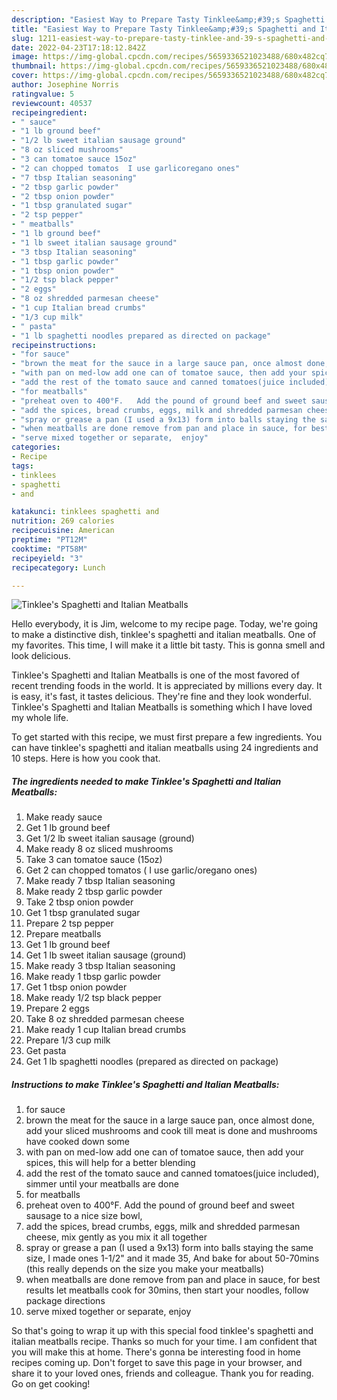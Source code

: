 ```yaml
---
description: "Easiest Way to Prepare Tasty Tinklee&amp;#39;s Spaghetti and Italian Meatballs"
title: "Easiest Way to Prepare Tasty Tinklee&amp;#39;s Spaghetti and Italian Meatballs"
slug: 1211-easiest-way-to-prepare-tasty-tinklee-and-39-s-spaghetti-and-italian-meatballs
date: 2022-04-23T17:18:12.842Z
image: https://img-global.cpcdn.com/recipes/5659336521023488/680x482cq70/tinklees-spaghetti-and-italian-meatballs-recipe-main-photo.jpg
thumbnail: https://img-global.cpcdn.com/recipes/5659336521023488/680x482cq70/tinklees-spaghetti-and-italian-meatballs-recipe-main-photo.jpg
cover: https://img-global.cpcdn.com/recipes/5659336521023488/680x482cq70/tinklees-spaghetti-and-italian-meatballs-recipe-main-photo.jpg
author: Josephine Norris
ratingvalue: 5
reviewcount: 40537
recipeingredient:
- " sauce"
- "1 lb ground beef"
- "1/2 lb sweet italian sausage ground"
- "8 oz sliced mushrooms"
- "3 can tomatoe sauce 15oz"
- "2 can chopped tomatos  I use garlicoregano ones"
- "7 tbsp Italian seasoning"
- "2 tbsp garlic powder"
- "2 tbsp onion powder"
- "1 tbsp granulated sugar"
- "2 tsp pepper"
- " meatballs"
- "1 lb ground beef"
- "1 lb sweet italian sausage ground"
- "3 tbsp Italian seasoning"
- "1 tbsp garlic powder"
- "1 tbsp onion powder"
- "1/2 tsp black pepper"
- "2 eggs"
- "8 oz shredded parmesan cheese"
- "1 cup Italian bread crumbs"
- "1/3 cup milk"
- " pasta"
- "1 lb spaghetti noodles prepared as directed on package"
recipeinstructions:
- "for sauce"
- "brown the meat for the sauce in a large sauce pan, once almost done, add your sliced mushrooms and cook till meat is done and mushrooms have cooked down some"
- "with pan on med-low add one can of tomatoe sauce, then add your spices, this will help for a better blending"
- "add the rest of the tomato sauce and canned tomatoes(juice included), simmer until your meatballs are done"
- "for meatballs"
- "preheat oven to 400°F.   Add the pound of ground beef and sweet sausage to a nice size bowl,"
- "add the spices, bread crumbs, eggs, milk and shredded parmesan cheese, mix gently as you mix it all together"
- "spray or grease a pan (I used a 9x13) form into balls staying the same size, I made ones 1-1/2&#34; and it made 35, And bake for about 50-70mins (this really depends on the size you make your meatballs)"
- "when meatballs are done remove from pan and place in sauce, for best results let meatballs cook for 30mins, then start your noodles, follow package directions"
- "serve mixed together or separate,  enjoy"
categories:
- Recipe
tags:
- tinklees
- spaghetti
- and

katakunci: tinklees spaghetti and 
nutrition: 269 calories
recipecuisine: American
preptime: "PT12M"
cooktime: "PT58M"
recipeyield: "3"
recipecategory: Lunch

---
```



![Tinklee&#39;s Spaghetti and Italian Meatballs](https://img-global.cpcdn.com/recipes/5659336521023488/680x482cq70/tinklees-spaghetti-and-italian-meatballs-recipe-main-photo.jpg)

Hello everybody, it is Jim, welcome to my recipe page. Today, we're going to make a distinctive dish, tinklee&#39;s spaghetti and italian meatballs. One of my favorites. This time, I will make it a little bit tasty. This is gonna smell and look delicious.



Tinklee&#39;s Spaghetti and Italian Meatballs is one of the most favored of recent trending foods in the world. It is appreciated by millions every day. It is easy, it's fast, it tastes delicious. They're fine and they look wonderful. Tinklee&#39;s Spaghetti and Italian Meatballs is something which I have loved my whole life.


To get started with this recipe, we must first prepare a few ingredients. You can have tinklee&#39;s spaghetti and italian meatballs using 24 ingredients and 10 steps. Here is how you cook that.

<!--inarticleads1-->

##### The ingredients needed to make Tinklee&#39;s Spaghetti and Italian Meatballs:

1. Make ready  sauce
1. Get 1 lb ground beef
1. Get 1/2 lb sweet italian sausage (ground)
1. Make ready 8 oz sliced mushrooms
1. Take 3 can tomatoe sauce (15oz)
1. Get 2 can chopped tomatos ( I use garlic/oregano ones)
1. Make ready 7 tbsp Italian seasoning
1. Make ready 2 tbsp garlic powder
1. Take 2 tbsp onion powder
1. Get 1 tbsp granulated sugar
1. Prepare 2 tsp pepper
1. Prepare  meatballs
1. Get 1 lb ground beef
1. Get 1 lb sweet italian sausage (ground)
1. Make ready 3 tbsp Italian seasoning
1. Make ready 1 tbsp garlic powder
1. Get 1 tbsp onion powder
1. Make ready 1/2 tsp black pepper
1. Prepare 2 eggs
1. Take 8 oz shredded parmesan cheese
1. Make ready 1 cup Italian bread crumbs
1. Prepare 1/3 cup milk
1. Get  pasta
1. Get 1 lb spaghetti noodles (prepared as directed on package)




<!--inarticleads2-->

##### Instructions to make Tinklee&#39;s Spaghetti and Italian Meatballs:

1. for sauce
1. brown the meat for the sauce in a large sauce pan, once almost done, add your sliced mushrooms and cook till meat is done and mushrooms have cooked down some
1. with pan on med-low add one can of tomatoe sauce, then add your spices, this will help for a better blending
1. add the rest of the tomato sauce and canned tomatoes(juice included), simmer until your meatballs are done
1. for meatballs
1. preheat oven to 400°F.   Add the pound of ground beef and sweet sausage to a nice size bowl,
1. add the spices, bread crumbs, eggs, milk and shredded parmesan cheese, mix gently as you mix it all together
1. spray or grease a pan (I used a 9x13) form into balls staying the same size, I made ones 1-1/2&#34; and it made 35, And bake for about 50-70mins (this really depends on the size you make your meatballs)
1. when meatballs are done remove from pan and place in sauce, for best results let meatballs cook for 30mins, then start your noodles, follow package directions
1. serve mixed together or separate,  enjoy




So that's going to wrap it up with this special food tinklee&#39;s spaghetti and italian meatballs recipe. Thanks so much for your time. I am confident that you will make this at home. There's gonna be interesting food in home recipes coming up. Don't forget to save this page in your browser, and share it to your loved ones, friends and colleague. Thank you for reading. Go on get cooking!
